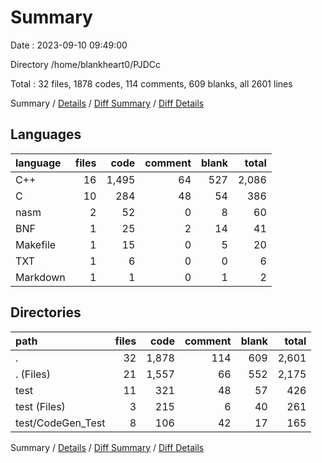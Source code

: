 # Summary

Date : 2023-09-10 09:49:00

Directory /home/blankheart0/PJDCc

Total : 32 files,  1878 codes, 114 comments, 609 blanks, all 2601 lines

Summary / [Details](details.md) / [Diff Summary](diff.md) / [Diff Details](diff-details.md)

## Languages
| language | files | code | comment | blank | total |
| :--- | ---: | ---: | ---: | ---: | ---: |
| C++ | 16 | 1,495 | 64 | 527 | 2,086 |
| C | 10 | 284 | 48 | 54 | 386 |
| nasm | 2 | 52 | 0 | 8 | 60 |
| BNF | 1 | 25 | 2 | 14 | 41 |
| Makefile | 1 | 15 | 0 | 5 | 20 |
| TXT | 1 | 6 | 0 | 0 | 6 |
| Markdown | 1 | 1 | 0 | 1 | 2 |

## Directories
| path | files | code | comment | blank | total |
| :--- | ---: | ---: | ---: | ---: | ---: |
| . | 32 | 1,878 | 114 | 609 | 2,601 |
| . (Files) | 21 | 1,557 | 66 | 552 | 2,175 |
| test | 11 | 321 | 48 | 57 | 426 |
| test (Files) | 3 | 215 | 6 | 40 | 261 |
| test/CodeGen_Test | 8 | 106 | 42 | 17 | 165 |

Summary / [Details](details.md) / [Diff Summary](diff.md) / [Diff Details](diff-details.md)